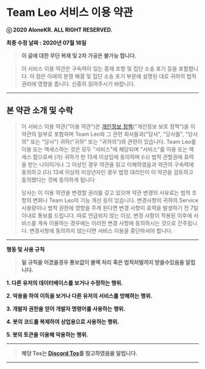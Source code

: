 # **Team Leo 서비스 이용 약관**

**ⓒ 2020 AIoneKR. ALL RIGHT RESERVED.**

**최종 수정 날짜 : 2020년 07월 16일**

> **이 글에 대한 무단 복제 및 2차 가공은 불가능 합니다.**

> 이 서비스 이용 약관은 구속력이 있는 중재 조항 및 집단 소송 포기 등을 포함합니다.
> 이 점은 아래의 분쟁 해결 및 집단 소송 포기 부문에 설명된 대로 귀하의 법적 권리에 영향을 줍니다.
> 신중히 읽어주시기 바랍니다.

****

## 본 약관 소개 및 수락
> 이 서비스 이용 약관("이용 약관")은 [개인정보 정책](https://github.com/AIoneKR/Team-Leo-Discord-Bot/blob/master/Team%20Leo%20Privacy.md)("개인정보 보호 정책")을 이 약관의 일부로 포함하며
> Team Leo와 그 관련 회사들과("당사", "당사를", "당사의" 또는 "당사") 귀하("귀하" 또는 "귀하의")와 관련이 있습니다.
> Team Leo를 이용 또는 액세스하는 것은 모두 "서비스"에 해당되며
> "서비스"를 이용 또는 액세스 함으로써
> (가) 귀하가 만 13세 이상임에 동의하며
> (나) 법적 관할권에 효력을 받는 나이이거나 그 이상인 경우 약관을 읽고 이해하였음과 약관의 구속력에 동의하고
> (다) 13세 이상의 미성년자인 경우 법정 대리인이 이 약관을 검토하고 동의했다는 것에 동의하게 됩니다
>
> 당사는 이 이용 약관을 변경할 권리를 갖고 있으며
> 약관 변경의 사유로는 법적 조항의 변화나 Team Leo의 기능 개선 등이 있습니다.
> 변경사항이 귀하의 Service 사용량이나 법적 권한에 영향을 주게 된다면 변경 사항이 효력을 발생하기 전 7일 이내로 통보를 드립니다.
> 따로 언급되지 않는 이상, 변경 사항이 적용된 이후에 서비스를 계속 이용하는 경우에는 이러한 변경 사항에 동의하시는 것으로 간주됩니다.
> 변경사항에 동의하지 않는다면 서비스 이용을 중단하셔야 합니다.

****

**행동 및 사용 규칙**

> **밑 규칙을 어겼을경우 통보없이 블랙 처리**
> **혹은 법적처벌까지 받을수있음을 알립니다.**

**1. 다른 유저의 데이터베이스를 보거나 수정하는 행위.**

**2. 악용을 하여 이득을 보거나 다른 유저의 서비스를 방해하는 행위.**

**3. 개발자 권한을 얻어 개발자 명령어를 사용하는 행위.**

**4. 봇의 코드를 복제하여 상업용으로 사용하는 행위.**

**5. 봇의 토큰을 이용해 악용하는 행위.**

****

> **해당 Tos는 [Discord Tos](https://discordapp.com/terms)를 참고하였음을 알립니다.**

****
